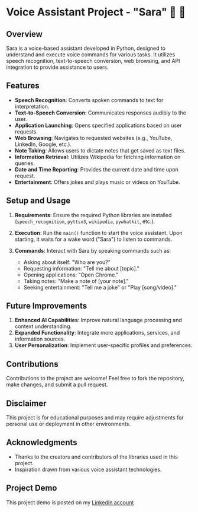 # Voice Assistant Project - "Sara"  🤖 👩

## Overview
Sara is a voice-based assistant developed in Python, designed to understand and execute voice commands for various tasks. It utilizes speech recognition, text-to-speech conversion, web browsing, and API integration to provide assistance to users.

## Features
- **Speech Recognition**: Converts spoken commands to text for interpretation.
- **Text-to-Speech Conversion**: Communicates responses audibly to the user.
- **Application Launching**: Opens specified applications based on user requests.
- **Web Browsing**: Navigates to requested websites (e.g., YouTube, LinkedIn, Google, etc.).
- **Note Taking**: Allows users to dictate notes that get saved as text files.
- **Information Retrieval**: Utilizes Wikipedia for fetching information on queries.
- **Date and Time Reporting**: Provides the current date and time upon request.
- **Entertainment**: Offers jokes and plays music or videos on YouTube.

## Setup and Usage
1. **Requirements**: Ensure the required Python libraries are installed (`speech_recognition`, `pyttsx3`, `wikipedia`, `pywhatkit`, etc.).
   
2. **Execution**: Run the `main()` function to start the voice assistant. Upon starting, it waits for a wake word ("Sara") to listen to commands.

3. **Commands**: Interact with Sara by speaking commands such as:
   - Asking about itself: "Who are you?"
   - Requesting information: "Tell me about [topic]."
   - Opening applications: "Open Chrome."
   - Taking notes: "Make a note of [your note]."
   - Seeking entertainment: "Tell me a joke" or "Play [song/video]."

## Future Improvements
1. **Enhanced AI Capabilities**: Improve natural language processing and context understanding.
2. **Expanded Functionality**: Integrate more applications, services, and information sources.
3. **User Personalization**: Implement user-specific profiles and preferences.

## Contributions
Contributions to the project are welcome! Feel free to fork the repository, make changes, and submit a pull request.

## Disclaimer
This project is for educational purposes and may require adjustments for personal use or deployment in other environments.

## Acknowledgments
- Thanks to the creators and contributors of the libraries used in this project.
- Inspiration drawn from various voice assistant technologies.

## Project Demo
This project demo is posted on my [LinkedIn account](https://www.linkedin.com/posts/sivabalanv10_codeclause-internship-voiceassistant-activity-7135995069353918464-Jzeg?utm_source=share&utm_medium=member_android)
